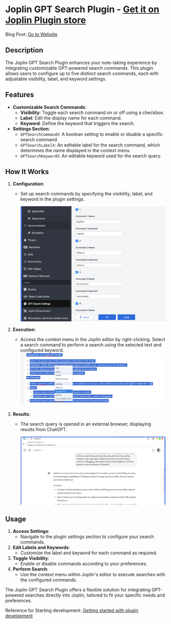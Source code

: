 # Joplin GPT Search Plugin - [Get it on Joplin Plugin store](https://joplinapp.org/plugins/plugin/Jopline-Plugin-Chat-GPT-Search/)
Blog Post: [Go to Website]([https://github.com/laurent22/joplin/blob/dev/readme/api/get_started/plugins.md](https://www.techfixerlab.com/2024/10/joplin-gpt-search-plugin-boost-your.html))
## Description

The Joplin GPT Search Plugin enhances your note-taking experience by integrating customizable GPT-powered search commands. This plugin allows users to configure up to five distinct search commands, each with adjustable visibility, label, and keyword settings.

## Features

* **Customizable Search Commands**:
  * **Visibility**: Toggle each search command on or off using a checkbox.
  * **Label**: Edit the display name for each command.
  * **Keyword**: Define the keyword that triggers the search.
* **Settings Section**:
  * `GPTSearchCommandX`: A boolean setting to enable or disable a specific search command.
  * `GPTSearchLabelX`: An editable label for the search command, which determines the name displayed in the context menu.
  * `GPTSearchKeywordX`: An editable keyword used for the search query.

## How It Works

1. **Configuration**:

   * Set up search commands by specifying the visibility, label, and keyword in the plugin settings.

     ![1726339317041](image/README/1726339317041.png)
2. **Execution**:

   * Access the context menu in the Joplin editor by right-clicking. Select a search command to perform a search using the selected text and configured keyword.
     ![alt text](image/README/image.png)
3. **Results**:

   * The search query is opened in an external browser, displaying results from ChatGPT.

     ![1726339395605](image/README/1726339395605.png)

## Usage

1. **Access Settings**:
   * Navigate to the plugin settings section to configure your search commands.
2. **Edit Labels and Keywords**:
   * Customize the label and keyword for each command as required.
3. **Toggle Visibility**:
   * Enable or disable commands according to your preferences.
4. **Perform Search**:
   * Use the context menu within Joplin's editor to execute searches with the configured commands.

The Joplin GPT Search Plugin offers a flexible solution for integrating GPT-powered searches directly into Joplin, tailored to fit your specific needs and preferences.

Reference for Starting development: [Getting started with plugin development](https://github.com/laurent22/joplin/blob/dev/readme/api/get_started/plugins.md)
